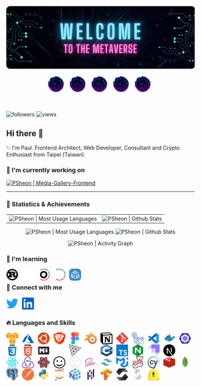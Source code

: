 <div style="width:100%">
  <img src="./assets/images/welcome-banner.png" alt="banner" />
</div>

<p align="center">
  <picture>
    <img
      src="./assets/images/energy-ball.gif"
      alt="energy ball"
      width="48px" height="48px" style="padding-right:6px;"
    >
  </picture>
  <picture>
    <img
      src="./assets/images/energy-ball.gif"
      alt="energy ball"
      width="48px" height="48px" style="padding-right:6px;"
    >
  </picture>
  <picture>
    <img
      src="./assets/images/energy-ball.gif"
      alt="energy ball"
      width="48px" height="48px" style="padding-right:6px;"
    >
  </picture>
  <picture>
    <img
      src="./assets/images/energy-ball.gif"
      alt="energy ball"
      width="48px" height="48px" style="padding-right:6px;"
    >
  </picture>
  <picture>
    <img
      src="./assets/images/energy-ball.gif"
      alt="energy ball"
      width="48px" height="48px" style="padding-right:6px;"
    >
  </picture>
</p>

<br />

![followers](https://img.shields.io/github/followers/PSheon?color=9fe9ff)
![views](https://komarev.com/ghpvc/?username=psheon&color=ff69b4&label=visitors)

## Hi there 👋

✨ I'm Paul. Frontend Architect, Web Developer, Consultant and Crypto Enthusiast from Taipei (Taiwan).

### 🌟 I'm currently working on

<p align="left">
  <a href="https://github.com/PSheon/Media-Gallery-Frontend" target="_blank" rel="noreferrer noopener">
    <picture>
      <source
        media="(prefers-color-scheme: dark)" srcset="https://github-readme-stats.vercel.app/api/pin/?username=PSheon&repo=Media-Gallery-Frontend&theme=dracula&hide_border=true"
      >
      <img
        src="https://github-readme-stats.vercel.app/api/pin/?username=PSheon&repo=Media-Gallery-Frontend&title_color=ff6e96&icon_color=79dafa"
        alt="PSheon | Media-Gallery-Frontend"
        height="150px"
      >
    </picture>
  </a>
</p>

---

### 🍹 Statistics & Achievements

<table>
  <tr>
    <td style="border: none;">
      <picture>
        <source
          media="(prefers-color-scheme: dark)" srcset="https://github-readme-stats.vercel.app/api/top-langs/?username=psheon&layout=compact&theme=dracula&hide_border=true&langs_count=4&hide=javascript,html,Arduino"
        >
        <img
          src="https://github-readme-stats.vercel.app/api/top-langs/?username=psheon&layout=compact&title_color=ff6e96&icon_color=79dafa&hide=javascript,html,Arduino&langs_count=4"
          alt="PSheon | Most Usage Languages"
        >
      </picture>
    </td>
    <td style="border: none;">
      <picture>
        <source
          media="(prefers-color-scheme: dark)" srcset="https://github-readme-stats.vercel.app/api?username=psheon&theme=dracula&hide_border=true&show_icons=true&hide=contribs"
        >
        <img
          src="https://github-readme-stats.vercel.app/api?username=psheon&title_color=ff6e96&icon_color=79dafa&show_icons=true&hide=contribs"
          alt="PSheon | Github Stats"
          height="150px"
        >
      </picture>
    </td>
  </tr>
</table>

<p align="center">
  <picture>
    <source
      media="(prefers-color-scheme: dark)" srcset="https://github-readme-stats.vercel.app/api/top-langs/?username=psheon&layout=compact&theme=dracula&hide_border=true&langs_count=4&hide=javascript,html,Arduino"
    >
    <img
      src="https://github-readme-stats.vercel.app/api/top-langs/?username=psheon&layout=compact&title_color=ff6e96&icon_color=79dafa&hide=javascript,html,Arduino&langs_count=4"
      alt="PSheon | Most Usage Languages"
      height="150px"
    >
  </picture>
  <picture>
    <source
      media="(prefers-color-scheme: dark)" srcset="https://github-readme-stats.vercel.app/api?username=psheon&theme=dracula&hide_border=true&show_icons=true&hide=contribs"
    >
    <img
      src="https://github-readme-stats.vercel.app/api?username=psheon&title_color=ff6e96&icon_color=79dafa&show_icons=true&hide=contribs"
      alt="PSheon | Github Stats"
      height="150px"
    >
  </picture>
</p>

<p align="center">
  <picture>
    <source
      media="(prefers-color-scheme: dark)" srcset="https://github-readme-activity-graph.vercel.app/graph?username=psheon&bg_color=282a36&color=f8f8f2&line=ff6e96&point=79dafa&area=true&hide_border=true"
    >
    <img
      src="https://github-readme-activity-graph.vercel.app/graph?username=psheon&bg_color=fffefe&color=434d58&line=ff6e96&point=79dafa&area=true"
      alt="PSheon | Activity Graph"
      height="200px"
    >
  </picture>
</p>

### 🤔 I'm learning

[<img align="left" src="./assets/images/learning/rust-light.svg" alt="rust" width="32" height="32" style="padding-right:10px;" />](https://www.rust-lang.org/#gh-light-mode-only)
[<img align="left" src="./assets/images/learning/rust-dark.svg" alt="rust" width="32" height="32" style="padding-right:10px;" />](https://www.rust-lang.org/#gh-dark-mode-only)
[<img align="left" src="./assets/images/learning/turborepo-light.svg" alt="turborepo" width="32" height="32" style="padding-right:10px;" />](https://turbo.build//#gh-light-mode-only)
[<img align="left" src="./assets/images/learning/turborepo-dark.svg" alt="turborepo" width="32" height="32" style="padding-right:10px;" />](https://turbo.build//#gh-dark-mode-only)
[<img align="left" src="./assets/images/learning/trpc.svg" alt="tRPC" width="32" height="32" style="padding-right:10px;" />](https://trpc.io/)

<br />

### 🐧 Connect with me

[<img align="left" src="./assets/images/social-media/twitter.svg" alt="PSheon | Twitter" width="32" height="32" style="padding-right:10px;" />](https://twitter.com/0xPSheon)
[<img align="left" src="./assets/images/social-media/linkedin.svg" alt="PSheon | Twitter" width="32" height="32" style="padding-right:10px;" />](https://www.linkedin.com/in/psheon/)

<br />
<br />

### 🔥 Languages and Skills

[<img align="left" src="./assets/images/skills/amazon_aws-icon.svg" alt="aws" width="32" height="32" style="padding-right:10px;" />](https://aws.amazon.com)
[<img align="left" src="./assets/images/skills/microsoft_azure-icon.svg" alt="azure" width="32" height="32" style="padding-right:10px;" />](https://azure.microsoft.com/)
[<img align="left" src="./assets/images/skills/ubuntu-icon.svg" alt="ubuntu" width="32" height="32" style="padding-right:10px;" />](https://ubuntu.com/)
[<img align="left" src="./assets/images/skills/brave.svg" alt="brave" width="32" height="32" style="padding-right:10px;" />](https://brave.com/)
[<img align="left" src="./assets/images/skills/figma-icon.svg" alt="figma" width="32" height="32" style="padding-right:10px;" />](https://www.figma.com/)
[<img align="left" src="./assets/images/skills/blender.svg" alt="blender" width="32" height="32" style="padding-right:10px;" />](https://www.blender.org/)
[<img align="left" src="./assets/images/skills/notion.svg" alt="notion" width="32" height="32" style="padding-right:10px;" />](https://www.notion.so/)
[<img align="left" src="./assets/images/skills/git-scm-icon.svg" alt="git" width="32" height="32" style="padding-right:10px;" />](https://git-scm.com/)
[<img align="left" src="./assets/images/skills/github-actions.svg" alt="github actions" width="32" height="32" style="padding-right:10px;" />](https://github.com/features/actions)
[<img align="left" src="./assets/images/skills/file_type_vscode.svg" alt="vscode" width="32" height="32" style="padding-right:10px;" />](https://code.visualstudio.com/)
[<img align="left" src="./assets/images/skills/docker-icon.svg" alt="docker" width="32" height="32" style="padding-right:10px;" />](https://www.docker.com/)
[<img align="left" src="./assets/images/skills/eslint-icon.svg" alt="eslint" width="32" height="32" style="padding-right:10px;" />](https://eslint.org/)
[<img align="left" src="./assets/images/skills/css3-original-wordmark.svg" alt="css3" width="32" height="32" style="padding-right:10px;" />](https://www.w3schools.com/css/)
[<img align="left" src="./assets/images/skills/html5-original-wordmark.svg" alt="html5" width="32" height="32" style="padding-right:10px;" />](https://www.w3.org/html/)
[<img align="left" src="./assets/images/skills/markdown-light.svg" alt="markdown" width="32" height="32" style="padding-right:10px;" />](https://www.markdownguide.org/getting-started/#gh-light-mode-only)
[<img align="left" src="./assets/images/skills/markdown-dark.svg" alt="markdown" width="32" height="32" style="padding-right:10px;" />](https://www.markdownguide.org/getting-started/#gh-dark-mode-only)
[<img align="left" src="./assets/images/skills/threejs-light.svg" alt="three.js" width="32" height="32" style="padding-right:10px;" />](https://threejs.org/#gh-light-mode-only)
[<img align="left" src="./assets/images/skills/threejs-dark.svg" alt="three.js" width="32" height="32" style="padding-right:10px;" />](https://threejs.org/#gh-dark-mode-only)
[<img align="left" src="./assets/images/skills/cpp.svg" alt="c++" width="32" height="32" style="padding-right:10px;" />](https://cplusplus.com/)
[<img align="left" src="./assets/images/skills/typescript-original.svg" alt="typescript" width="32" height="32" style="padding-right:10px;" />](https://www.typescriptlang.org/)
[<img align="left" src="./assets/images/skills/nginx-icon.svg" alt="nginx" width="32" height="32" style="padding-right:10px;" />](https://www.nginx.com/)
[<img align="left" src="./assets/images/skills/strapi.svg" alt="strapi" width="32" height="32" style="padding-right:10px;" />](https://strapi.io/)
[<img align="left" src="./assets/images/skills/nextjs-light.svg" alt="next.js" width="32" height="32" style="padding-right:10px;" />](https://nextjs.org/#gh-light-mode-only)
[<img align="left" src="./assets/images/skills/nextjs-dark.svg" alt="next.js" width="32" height="32" style="padding-right:10px;" />](https://nextjs.org/#gh-dark-mode-only)
[<img align="left" src="./assets/images/skills/reactjs-icon.svg" alt="react" width="32" height="32" style="padding-right:10px;" />](https://reactjs.org/)
[<img align="left" src="./assets/images/skills/redux.svg" alt="redux" width="32" height="32" style="padding-right:10px;" />](https://redux.js.org/)
[<img align="left" src="./assets/images/skills/react-query.svg" alt="react query" width="32" height="32" style="padding-right:10px;" />](https://react-query-v3.tanstack.com/)
[<img align="left" src="./assets/images/skills/iconify-light.svg" alt="iconify" width="32" height="32" style="padding-right:10px;" />](https://iconify.design/#gh-light-mode-only)
[<img align="left" src="./assets/images/skills/iconify-dark.svg" alt="iconify" width="32" height="32" style="padding-right:10px;" />](https://iconify.design/#gh-dark-mode-only)
[<img align="left" src="./assets/images/skills/sass-original.svg" alt="sass" width="32" height="32" style="padding-right:10px;" />](https://sass-lang.com)
[<img align="left" src="./assets/images/skills/tailwindcss-icon.svg" alt="tailwind" width="32" height="32" style="padding-right:10px;" />](https://tailwindcss.com/)
[<img align="left" src="./assets/images/skills/mui.svg" alt="mui" width="32" height="32" style="padding-right:10px;" />](https://mui.com/)
[<img align="left" src="./assets/images/skills/jestjsio-icon.svg" alt="jest" width="32" height="32" style="padding-right:10px;" />](https://jestjs.io/)
[<img align="left" src="./assets/images/skills/cypress-icon.svg" alt="cypress" width="32" height="32" style="padding-right:10px;" />](https://www.cypress.io/)
[<img align="left" src="./assets/images/skills/redis-icon.svg" alt="redis" width="32" height="32" style="padding-right:10px;" />](https://redis.io/)
[<img align="left" src="./assets/images/skills/mongodb-icon.svg" alt="mongodb" width="32" height="32" style="padding-right:10px;" />](https://www.mongodb.com/)
[<img align="left" src="./assets/images/skills/postgresql-icon.svg" alt="postgreSQL" width="32" height="32" style="padding-right:10px;" />](https://www.postgresql.org/)
[<img align="left" src="./assets/images/skills/getpostman-icon.svg" alt="postman" width="32" height="32" style="padding-right:10px;" />](https://www.postman.com/)
[<img align="left" src="./assets/images/skills/python-original.svg" alt="python" width="32" height="32" style="padding-right:10px;" />](https://www.python.org)
[<img align="left" src="./assets/images/skills/jupyter-icon.svg" alt="jupyter" width="32" height="32" style="padding-right:10px;" />](https://jupyter.org/)
[<img align="left" src="./assets/images/skills/numpy-original.svg" alt="numpy" width="32" height="32" style="padding-right:10px;" />](https://numpy.org/)
[<img align="left" src="./assets/images/skills/pandas-original.svg" alt="pandas" width="32" height="32" style="padding-right:10px;" />](https://pandas.pydata.org/)
[<img align="left" src="./assets/images/skills/tensorflow-icon.svg" alt="tensorflow" width="32" height="32" style="padding-right:10px;" />](https://www.tensorflow.org/)
[<img align="left" src="./assets/images/skills/solidity-light.svg" alt="solidity" width="32" height="32" style="padding-right:10px;" />](https://github.com/ethereum/solidity#gh-light-mode-only)
[<img align="left" src="./assets/images/skills/solidity-dark.svg" alt="solidity" width="32" height="32" style="padding-right:10px;" />](https://github.com/ethereum/solidity#gh-dark-mode-only)
[<img align="left" src="./assets/images/skills/hardhat-icon.svg" alt="hardhat" width="32" height="32" style="padding-right:10px;" />](https://hardhat.org/)
